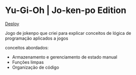 # Yu-Gi-Oh | Jo-ken-po Edition

[Deploy](https://guilhermejf.github.io/Yu-Gi-Oh-Jokenpo/)

Jogo de jokenpo que criei para explicar conceitos de lógica de programação aplicados a jogos

conceitos abordados:

- Armazenamento e gerenciamento de estado manual
- Funções limpas
- Organização de código
